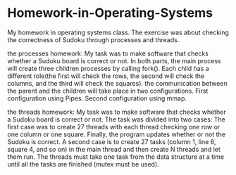# Homework-in-Operating-Systems
My homework in operating systems class.
The exercise was about checking the correctness of Sudoku through processes and threads.

the processes homework:
My task was to make software that checks whether a Sudoku board is correct or not.
In both parts, the main process will create three children processes by calling fork().
Each child has a different role(the first will check the rows,
the second will check the columns, and the third will check the squares).
the communication between the parent and the children will take place in two configurations.
First configuration using Pipes.
Second configuration using mmap.

the threads homework:
My task was to make software that checks whether a Sudoku board is correct or not.
The task was divided into two cases:
The first case was to create 27 threads with each thread checking one row or one column or one square.
Finally, the program updates whether or not the Sudoku is correct.
A second case is to create 27 tasks (column 1, line 6, square 4, and so on)
in the main thread and then create N threads and let them run.
The threads must take one task from the data structure at a time until all the tasks are finished (mutex must be used).  

